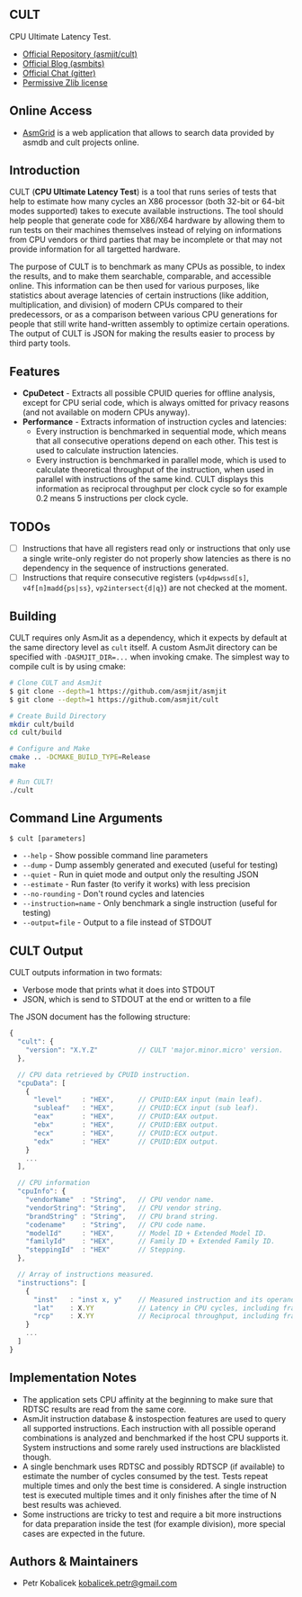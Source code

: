 CULT
----

CPU Ultimate Latency Test.

  * [Official Repository (asmjit/cult)](https://github.com/asmjit/cult)
  * [Official Blog (asmbits)](https://asmbits.blogspot.com/ncr)
  * [Official Chat (gitter)](https://gitter.im/asmjit/asmjit)
  * [Permissive Zlib license](./LICENSE.md)

Online Access
-------------

  * [AsmGrid](https://asmjit.com/asmgrid/) is a web application that allows to search data provided by asmdb and cult projects online.

Introduction
------------

CULT (**CPU Ultimate Latency Test**) is a tool that runs series of tests that help to estimate how many cycles an X86 processor (both 32-bit or 64-bit modes supported) takes to execute available instructions. The tool should help people that generate code for X86/X64 hardware by allowing them to run tests on their machines themselves instead of relying on informations from CPU vendors or third parties that may be incomplete or that may not provide information for all targetted hardware.

The purpose of CULT is to benchmark as many CPUs as possible, to index the results, and to make them searchable, comparable, and accessible online. This information can be then used for various purposes, like statistics about average latencies of certain instructions (like addition, multiplication, and division) of modern CPUs compared to their predecessors, or as a comparison between various CPU generations for people that still write hand-written assembly to optimize certain operations. The output of CULT is JSON for making the results easier to process by third party tools.

Features
--------

  * **CpuDetect** - Extracts all possible CPUID queries for offline analysis, except for CPU serial code, which is always omitted for privacy reasons (and not available on modern CPUs anyway).
  * **Performance** - Extracts information of instruction cycles and latencies:
    * Every instruction is benchmarked in sequential mode, which means that all consecutive operations depend on each other. This test is used to calculate instruction latencies.
    * Every instruction is benchmarked in parallel mode, which is used to calculate theoretical throughput of the instruction, when used in parallel with instructions of the same kind. CULT displays this information as reciprocal throughput per clock cycle so for example 0.2 means 5 instructions per clock cycle.

TODOs
-----

  * [ ] Instructions that have all registers read only or instructions that only use a single write-only register do not properly show latencies as there is no dependency in the sequence of instructions generated.
  * [ ] Instructions that require consecutive registers (`vp4dpwssd[s]`, `v4f[n]madd{ps|ss}`, `vp2intersect{d|q}`) are not checked at the moment.

Building
--------

CULT requires only AsmJit as a dependency, which it expects by default at the same directory level as `cult` itself. A custom AsmJit directory can be specified with `-DASMJIT_DIR=...` when invoking cmake. The simplest way to compile cult is by using cmake:

```bash
# Clone CULT and AsmJit
$ git clone --depth=1 https://github.com/asmjit/asmjit
$ git clone --depth=1 https://github.com/asmjit/cult

# Create Build Directory
mkdir cult/build
cd cult/build

# Configure and Make
cmake .. -DCMAKE_BUILD_TYPE=Release
make

# Run CULT!
./cult
```

Command Line Arguments
----------------------

`$ cult [parameters]`

  * `--help` - Show possible command line parameters
  * `--dump` - Dump assembly generated and executed (useful for testing)
  * `--quiet` - Run in quiet mode and output only the resulting JSON
  * `--estimate` - Run faster (to verify it works) with less precision
  * `--no-rounding` - Don't round cycles and latencies
  * `--instruction=name` - Only benchmark a single instruction (useful for testing)
  * `--output=file` - Output to a file instead of STDOUT

CULT Output
-----------

CULT outputs information in two formats:

  * Verbose mode that prints what it does into STDOUT
  * JSON, which is send to STDOUT at the end or written to a file

The JSON document has the following structure:

```js
{
  "cult": {
    "version": "X.Y.Z"          // CULT 'major.minor.micro' version.
  },

  // CPU data retrieved by CPUID instruction.
  "cpuData": [
    {
      "level"     : "HEX",      // CPUID:EAX input (main leaf).
      "subleaf"   : "HEX",      // CPUID:ECX input (sub leaf).
      "eax"       : "HEX",      // CPUID:EAX output.
      "ebx"       : "HEX",      // CPUID:EBX output.
      "ecx"       : "HEX",      // CPUID:ECX output.
      "edx"       : "HEX"       // CPUID:EDX output.
    }
    ...
  ],

  // CPU information
  "cpuInfo": {
    "vendorName"  : "String",   // CPU vendor name.
    "vendorString": "String",   // CPU vendor string.
    "brandString" : "String",   // CPU brand string.
    "codename"    : "String",   // CPU code name.
    "modelId"     : "HEX",      // Model ID + Extended Model ID.
    "familyId"    : "HEX",      // Family ID + Extended Family ID.
    "steppingId"  : "HEX"       // Stepping.
  },

  // Array of instructions measured.
  "instructions": [
    {
      "inst"   : "inst x, y"    // Measured instruction and its operands (unique).
      "lat"    : X.YY           // Latency in CPU cycles, including fractions.
      "rcp"    : X.YY           // Reciprocal throughput, including fractions.
    }
    ...
  ]
}
```

Implementation Notes
--------------------

  * The application sets CPU affinity at the beginning to make sure that RDTSC results are read from the same core.
  * AsmJit instruction database & instospection features are used to query all supported instructions. Each instruction with all possible operand combinations is analyzed and benchmarked if the host CPU supports it. System instructions and some rarely used instructions are blacklisted though.
  * A single benchmark uses RDTSC and possibly RDTSCP (if available) to estimate the number of cycles consumed by the test. Tests repeat multiple times and only the best time is considered. A single instruction test is executed multiple times and it only finishes after the time of N best results was achieved.
  * Some instructions are tricky to test and require a bit more instructions for data preparation inside the test (for example division), more special cases are expected in the future.

Authors & Maintainers
---------------------

  * Petr Kobalicek <kobalicek.petr@gmail.com>
